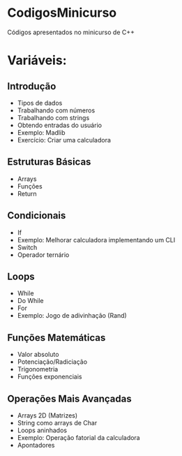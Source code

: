 # CodigosMinicurso
Códigos apresentados no minicurso de C++

# Variáveis:
## Introdução
* Tipos de dados
* Trabalhando com números
* Trabalhando com strings
* Obtendo entradas do usuário
* Exemplo: Madlib
* Exercício: Criar uma calculadora
## Estruturas Básicas
* Arrays
* Funções
* Return
## Condicionais
* If
* Exemplo: Melhorar calculadora implementando um CLI
* Switch
* Operador ternário
## Loops
* While
* Do While
* For
* Exemplo: Jogo de adivinhação (Rand)
## Funções Matemáticas
* Valor absoluto
* Potenciação/Radiciação
* Trigonometria
* Funções exponenciais
## Operações Mais Avançadas
* Arrays 2D (Matrizes)
* String como arrays de Char
* Loops aninhados
* Exemplo: Operação fatorial da calculadora
* Apontadores
